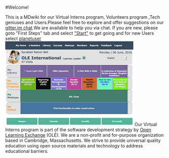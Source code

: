#Welcome!

This is a MDwiki for our Virtual Interns program, Volunteers program ,Tech geniuses and Users.Please feel free to explore and offer suggestions on our [gitter.im chat](https://gitter.im/open-learning-exchange/chat).We are available to help you via chat.
If you are new, please goto "First Steps" tab and select ["Start"](pages/firststeps.md ) to get going and for new Users select [planetuser](pages/planetusermanual.md )  ![](pages/uploads/images/OLEInternational.png) 
Our Virtual Interns program is part of the software development strategy by [Open Learning Exchange](http://www.ole.org/) (OLÉ). We are a non-profit and for-purpose organization based in Cambridge, Massachusetts. We strive to provide universal quality education using open source materials and technology to address educational barriers.